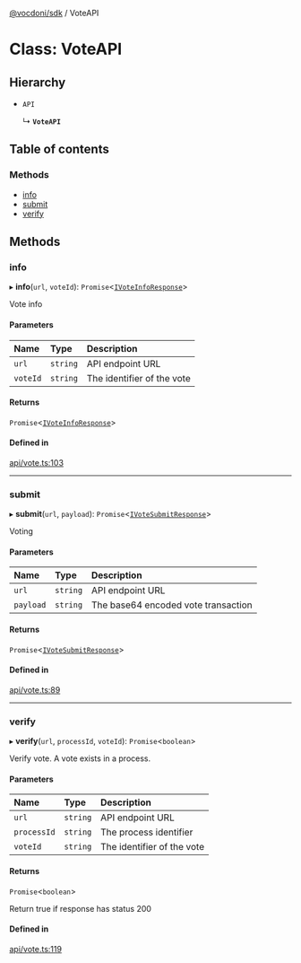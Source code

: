 [@vocdoni/sdk](/sdk) / VoteAPI

# Class: VoteAPI

## Hierarchy

- `API`

  ↳ **`VoteAPI`**

## Table of contents

### Methods

- [info](VoteAPI#info)
- [submit](VoteAPI#submit)
- [verify](VoteAPI#verify)

## Methods

### info

▸ **info**(`url`, `voteId`): `Promise`\<[`IVoteInfoResponse`](../interfaces/IVoteInfoResponse)\>

Vote info

#### Parameters

| Name | Type | Description |
| :------ | :------ | :------ |
| `url` | `string` | API endpoint URL |
| `voteId` | `string` | The identifier of the vote |

#### Returns

`Promise`\<[`IVoteInfoResponse`](../interfaces/IVoteInfoResponse)\>

#### Defined in

[api/vote.ts:103](https://github.com/vocdoni/vocdoni-sdk/blob/1053e59/src/api/vote.ts#L103)

___

### submit

▸ **submit**(`url`, `payload`): `Promise`\<[`IVoteSubmitResponse`](../interfaces/IVoteSubmitResponse)\>

Voting

#### Parameters

| Name | Type | Description |
| :------ | :------ | :------ |
| `url` | `string` | API endpoint URL |
| `payload` | `string` | The base64 encoded vote transaction |

#### Returns

`Promise`\<[`IVoteSubmitResponse`](../interfaces/IVoteSubmitResponse)\>

#### Defined in

[api/vote.ts:89](https://github.com/vocdoni/vocdoni-sdk/blob/1053e59/src/api/vote.ts#L89)

___

### verify

▸ **verify**(`url`, `processId`, `voteId`): `Promise`\<`boolean`\>

Verify vote. A vote exists in a process.

#### Parameters

| Name | Type | Description |
| :------ | :------ | :------ |
| `url` | `string` | API endpoint URL |
| `processId` | `string` | The process identifier |
| `voteId` | `string` | The identifier of the vote |

#### Returns

`Promise`\<`boolean`\>

Return true if response has status 200

#### Defined in

[api/vote.ts:119](https://github.com/vocdoni/vocdoni-sdk/blob/1053e59/src/api/vote.ts#L119)
